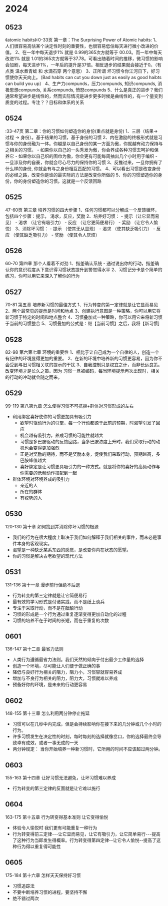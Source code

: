 # 2024
## 0523
《atomic habits》:0-33页 第一章：The Surprising Power of Atomic habits:
1、人们很容易高估某个决定性时刻的重要性，也很容易低估每天进行微小改进的价值。
2、在一年中每天退步1%  就是 0.99的365次方就等于 00.03。而一年中每天改进1% 就是 1.01的365次方就等于37.78。可看出随着时间的推移，微习惯的影响会加剧，每天进步1%，一年后的提升是37倍。相反退步的结果就会接近于0。（有点类 温水煮青蛙 和 水滴石穿 两个意思）
3、正所谓 坏习惯令你江河日下，好习惯使你天天向上。（Bad habits can cut you down just as easily as good haibts can build you up）
4、生产力compunds，压力compunds,  知识compunds, 消极思想compunds,   关系compunds,  愤怒compunds
5、什么是真正的进步？我们通常希望进步是线性的，然而实际情况是进步更多时候是曲线性的，有一个量变到质变的过程。专注？？目标和体系的关系


## 0524
<atomic hiabits>:33-47页 第二章：你的习惯如何塑造你的身份(重点就是身份)
1、三层（结果-> 过程 -> 身份）。基于结果的习惯，基于身份的习惯
2、内在激励的终极形式就是习惯与你的身份融为一体。你越是以自己身份的某一方面为傲，你就越有动力保持与之相关的习惯。
    - 如果你以自己的一头秀发为傲，你会养成各种习惯去呵护和保养它
    - 如果你以自己织的围巾为傲，你会更有可能每周抽出几个小时用于编织
    - 一旦涉及你的自豪，你就会尽心尽力的保持你的习惯
3、反推过来，一旦你拥有了什么样的身份, 你就会有与之身份相互匹配的习惯。
4、可以看出习惯是改变身份的必经之路，改变你是谁的最实际的方法是改变你所做的
5、你的习惯塑造你的身份，你的身份塑造你的习惯。这就是一个反馈回路

## 0525
47-60页 第三章 培养习惯的四大步骤
1、任何习惯都可以分解成一个反馈循环，包括四个步骤：提示， 渴求，反应，奖励
2、培养好习惯：
    - 提示（让它显而易见）
    - 渴求 （让它有吸引力）
    - 反应 （让它更简便易行）
    - 奖励 （让它令人愉悦）
3、消除坏习惯：
    - 提示 （使其无从显现）
    - 渴求 （使其缺乏吸引力）
    - 反应  （使其缺乏吸引力）
    - 奖励 （使其令人厌烦）

## 0526
60-70 第四章 那个人看着不对劲
1、指差确认系统
    - 通过说出你的行动，指差确认你的意识程度从下意识得习惯状态提升到警觉得水平
2、习惯记分卡是个简单的练习，你可以用它来深入了解你的行为

## 0527
70-81 第五章 培养新习惯的最佳方式
1、行为转变的第一定律就是让它显而易见
2、两个最常见的提示是时间和地点
3、创建执行意图是一种策略，你可以用它将新习惯于特定的时间和地点整合
4、习惯叠加式一种策略，你可以用它来将新习惯于当前的习惯整合
5、习惯叠加的公式是：继【当前习惯】之后，我将【新习惯]

## 0528
82-98 第六第七章 环境的重要性
1、相比于让自己成为一个自律的人，创造一个有纪律的环境显得更加的重要。
2、在新的环境中培养新的习惯更容易，因为你不会受到与旧习惯相关联的提示的干扰
3、自我控制只是权宜之计，而非长远良策。改变环境才是长久之策。因为 习惯一旦被编码，每当环境提示再次出现时，相关的行动的冲动就会随之而来。

## 0529
99-119 第八第九章 怎么使得习惯不可抗拒+群体对习惯形成的左右
- 利用绑定喜好使你的习惯更加具有吸引力
    - 欲望时驱动行为的引擎，每一个行动都源于此前的预期，时渴望引发了回应
    - 机会越有吸引力，养成习惯的可能性就越大
    - 习惯是多巴胺驱动的反馈回路，当多巴胺浓度上升时，我们采取行动的动机也会变得更加强烈
    - 正是对奖励的期待，而不是奖励本身，促使我们采取行动，预期越高，多巴胺峰值越大
    - 喜好绑定是让习惯更具吸引力的一种方式。就是将你的喜好的高频动作与你需要的低频动作搭配到一起
- 群体环境对环境养成的吸引力
    - 亲近的人
    - 所在的群体
    - 有权势的人

## 0530
120-130 第十章 如何找到并消除你坏习惯的根源
- 我们的行为在很大程度上取决于我们如何解释于我们相关的事件，而未必是事件本身的客观现实。
- 渴望是一种缺乏某系东西的感觉，是改变你内在状态的愿望。
- 你的习惯是解决古老欲望的现代方法

## 0531
131-136 第十一章 漫步前行但绝不后退
- 行为转变的第三定律就是让它简便易行
- 最有效的学习形式是付诸实践，而不是纸上谈兵
- 专注于采取行动，而不是在酝酿行动
- 习惯的形成是一个行为通过重复逐渐变得更加自动化的过程
- 习惯的培养不在于时间的长短，而在于重复的次数

## 0601
136-147 第十二章 最省力法则
- 人类行为遵循最省力法则。我们天然的倾向于付出最少工作量的选择
- 创造一个环境，尽可能让人们便于做正确的事
- 降低与良好行为相关的阻力，阻力小，习惯容就容易养成
- 增加与不良行为相关的阻力，阻力大，习惯就难以养成
- 预备好你的环境，是未来的行动更容易

## 0602 
148-155 第十三章 怎么利用两分钟停止拖延
- 习惯可以在几秒中内完成，但是会持续影响你在接下来的几分钟或几个小时的行为。
- 许多习惯发生在决定性的时刻，每时每刻的选择就像岔口，你的选择最终会导致卓有成效，或者一事无成的一天
- 两分钟规定： 当你开始培养一种新习惯时，它所用的时间不应该超过两分钟。

## 0603
155-163 第十四章 让好习惯无法避免，让坏习惯难以养成
- 行为转变的第三定律的反面就是让它难以施行

## 0604
163-175 第十五章 行为转变得基本准则 让它变得愉悦
- 体验令人愉悦时 我们更有可能重复一种行为
- 行为转变得前三定律---让它显而易见，让它有吸引力，让它简单易行---提高了这种行为当即发生得概率。行为转变得第四定律--让它令人愉悦--提高了这种行为得以重复得可能性 

## 0605
175-184 第十六章 怎样天天保持好习惯
- 习惯追踪法
- 不要中断培养习惯的进程，要坚持不懈
- 绝不错过两次

